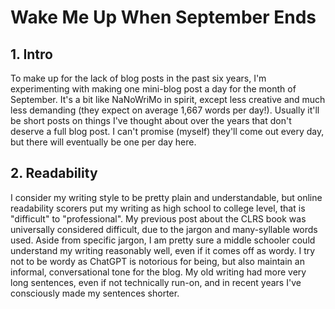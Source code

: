 # Wake Me Up When September Ends

## 1. Intro

To make up for the lack of blog posts in the past six years, I'm experimenting with making one mini-blog post a day for the month of September. It's a bit like NaNoWriMo in spirit, except less creative and much less demanding (they expect on average 1,667 words per day!). Usually it'll be short posts on things I've thought about over the years that don't deserve a full blog post. I can't promise (myself) they'll come out every day, but there will eventually be one per day here.

## 2. Readability

I consider my writing style to be pretty plain and understandable, but online readability scorers put my writing as high school to college level, that is "difficult" to "professional". My previous post about the CLRS book was universally considered difficult, due to the jargon and many-syllable words used. Aside from specific jargon, I am pretty sure a middle schooler could understand my writing reasonably well, even if it comes off as wordy. I try not to be wordy as ChatGPT is notorious for being, but also maintain an informal, conversational tone for the blog. My old writing had more very long sentences, even if not technically run-on, and in recent years I've consciously made my sentences shorter.
